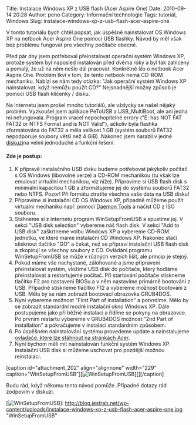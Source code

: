 Title: Instalace Windows XP z USB flash (Acer Aspire One)
Date: 2010-09-14 20:28
Author: peno
Category: Informační technologie
Tags: tutoriál, Windows
Slug: instalace-windows-xp-z-usb-flash-acer-aspire-one

V tomto tutoriálu bych chtěl popsat, jak úspěšně nainstalovat OS Windows
XP na netbook Acer Aspire One pomocí USB flashky. Návod by měl však bez
problému fungovat pro všechny počítače obecně.

Před pár dny jsem potřeboval přeinstalovat operační systém Windows XP,
protože systém byl naposled instalován před dvěma roky a byl tak
zahlcený a pomalý, že už na něm nešlo dál pracovat. Konkrétně šlo o
netbook Acer Aspire One. Problém tkví v tom, že tento netbook nemá
CD-ROM mechaniku. Nabízí se nám tedy otázka: "Jak operační systém
Windows XP nainstalovat, když nemůžu použít CD?" Nejsnadnější možný
způsob je pomocí USB flash klíčenky / disku.

Na internetu jsem prošel mnoho tutoriálů, ale vždycky se našel nějaký
problém. Vyzkoušel jsem aplikace PeToUSB a USB\_MultiBoot, ale ani jedna
mi nefungovala. Program vracel nepochopitelné errory ("E: has NOT FAT
FAT32 or NTFS Format and is NOT Valid"), ačkoliv byla flashka
zformátována do FAT32 a měla velikost 1 GB (systém souborů FAT32
nepodporuje soubory větší než 4 GiB). Nakonec jsem narazil v jedné
[diskuzi][]na velmi jednoduché a funkční řešení.

#### Zde je postup:

1.  K přípravě instalačního USB disku budeme potřebovat jakýkoliv
    počítač s OS Windows (libovolné verze) a CD-ROM mechanikou (tu však
    lze emulovat virtuální mechanikou, viz níže). Připravíme si USB
    flash disk s minimální kapacitou 1 GB a zformátujeme jej do systému
    souborů FAT32 nebo NTFS. Pozor! Při formátu ztratíte všechna vaše
    data na USB disku!
2.  Připravíme si instalační CD OS Windows XP, případně můžeme použít
    virtuální mechaniku např. pomocí [Daemon Tools][] a načíst CD z ISO
    souboru.
3.  Stáhneme si z internetu program WinSetupFromUSB a spustíme jej. V
    sekci "USB disk selection" vybereme náš flash disk. V sekci "Add to
    USB disk" zaškrtneme volbu Windows XP a vybereme CD-ROM jednotku, ve
    které máme instalační CD Windows XP. Nakonec stačí stisknout
    tlačítko "GO" a čekat, než se připraví instalační USB flash disk a
    zkopírují se všechny soubory z CD. Ovládání programu WinSetupFromUSB
    se může v různých verzích lišit, ale princip je stejný.
4.  Pokud máme vše nachystané, zálohované a jsme připraveni
    přeinstalovat systém, vložíme USB disk do počítače, který hodláme
    přeinstalovat a restartujeme počítač. Při startování počítače
    stiskneme tlačítko F2 pro nastavení BIOSu a v něm nastavíme primárně
    bootování z USB. Případně stiskneme tlačítko F12 a vybereme možnost
    bootování z USB. Měla by se nám zobrazit bootovací obrazovka
    GRUB4DOS.
5.  Nyní vybereme možnost "First Part of installation" a potvrdíme. Mělo
    by se zobrazit standardní modré instalační okno Windows XP. Dále
    postupujeme jako při běžné instalaci a řídíme se pokyny na
    obrazovce. Po prvním restartu vybereme v GRUB4DOS možnost "2nd Part
    of installation" a pokračujeme v instalaci standardním způsobem.
6.  Po úspěšném nainstalování systému provedeme update a nainstalujeme
    [ovladače, které lze stáhnout na stránkách Acer][].
7.  Nyní bychom měli mít nainstalován funkční systém Windows XP.
    Instalační USB disk si můžeme uschovat pro pozdější možnou
    reinstalaci.

[caption id="attachment\_202" align="alignnone" width="229"
caption="WinSetupFromUSB"][![WinSetupFromUSB][]][][/caption]

Budu rád, když někomu tento návod pomůže. Případné dotazy rád zodpovím v
diskuzi.

  [diskuzi]: http://duncsweb.com/2009/07/17/e-has-not-fat-fat32-or-ntfs-format-and-is-not-valid/
  [Daemon Tools]: http://www.daemon-tools.cc
  [ovladače, které lze stáhnout na stránkách Acer]: http://support.acer-euro.com/drivers/notebook/as_one_150.html
  [WinSetupFromUSB]: http://blog.jestrab.net/wp-content/uploads/instalace-windows-xp-z-usb-flash-acer-aspire-one-229x300.jpg
    "WinSetupFromUSB"
  [![WinSetupFromUSB][]]: http://blog.jestrab.net/wp-content/uploads/instalace-windows-xp-z-usb-flash-acer-aspire-one.jpg
    "WinSetupFromUSB"
